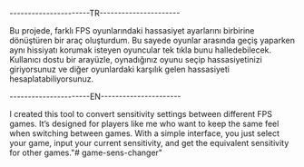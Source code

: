 ----------------------TR----------------------

Bu projede, farklı FPS oyunlarındaki hassasiyet ayarlarını birbirine dönüştüren bir araç oluşturdum. Bu sayede oyunlar arasında geçiş yaparken aynı hissiyatı korumak isteyen oyuncular tek tıkla bunu halledebilecek. Kullanıcı dostu bir arayüzle, oynadığınız oyunu seçip hassasiyetinizi giriyorsunuz ve diğer oyunlardaki karşılık gelen hassasiyeti hesaplatabiliyorsunuz.

----------------------EN----------------------

I created this tool to convert sensitivity settings between different FPS games. It’s designed for players like me who want to keep the same feel when switching between games. With a simple interface, you just select your game, input your current sensitivity, and get the equivalent sensitivity for other games."# game-sens-changer" 
